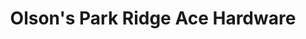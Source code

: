 ---
title: "Olson's Park Ridge Ace Hardware"
url: /park-ridge/olsons-park-ridge-ace-hardware/
shop: Baumarkt
---